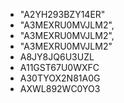   * "A2YH293BZY14ER"
  * "A3MEXRU0MVJLM2",
  * "A3MEXRU0MVJLM2",
  * "A3MEXRU0MVJLM2"
  * A8JY8JQ6U3UZL
  * A11GST67U0WXFC
  * A30TYOX2N81A0G
  * AXWL892WC0YO3